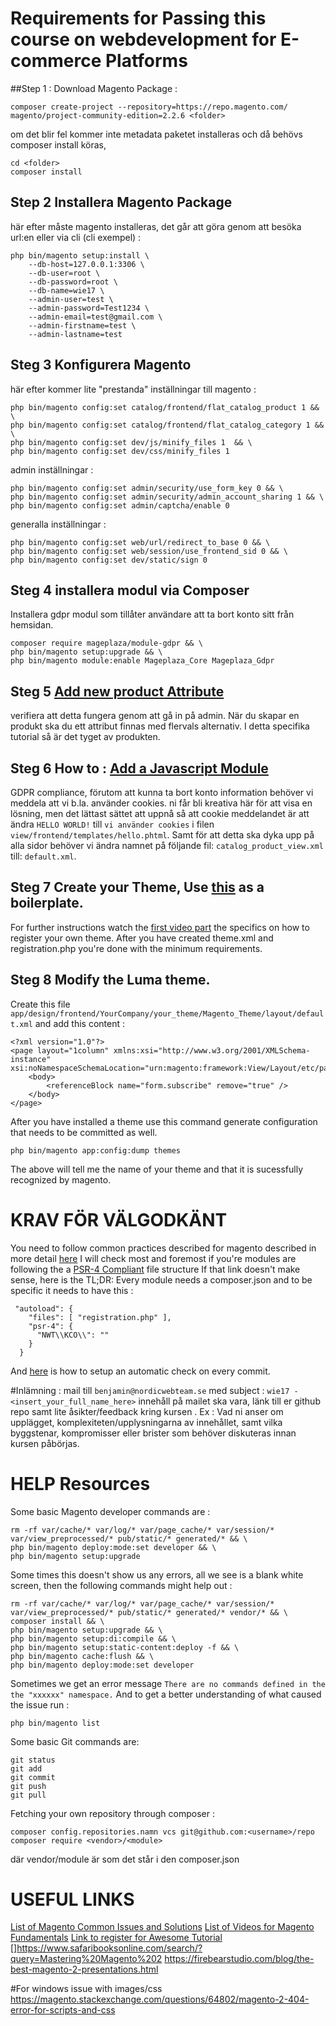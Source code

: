 # Requirements for Passing this course on webdevelopment for E-commerce Platforms
##Step 1 : Download Magento Package : 
```
composer create-project --repository=https://repo.magento.com/
magento/project-community-edition=2.2.6 <folder>
```
om det blir fel kommer inte metadata paketet installeras och då behövs composer install köras, 
```
cd <folder>
composer install 
```
## Step 2 Installera Magento Package
här efter måste magento installeras, det går att göra genom att besöka url:en eller via cli (cli exempel) : 
```
php bin/magento setup:install \
    --db-host=127.0.0.1:3306 \
    --db-user=root \
    --db-password=root \
    --db-name=wie17 \
    --admin-user=test \
    --admin-password=Test1234 \
    --admin-email=test@gmail.com \
    --admin-firstname=test \
    --admin-lastname=test 
```
## Steg 3 Konfigurera Magento
här efter kommer lite "prestanda" inställningar till magento : 
```
php bin/magento config:set catalog/frontend/flat_catalog_product 1 && \
php bin/magento config:set catalog/frontend/flat_catalog_category 1 && \
php bin/magento config:set dev/js/minify_files 1  && \
php bin/magento config:set dev/css/minify_files 1
```
admin inställningar : 
```
php bin/magento config:set admin/security/use_form_key 0 && \
php bin/magento config:set admin/security/admin_account_sharing 1 && \
php bin/magento config:set admin/captcha/enable 0
```
generalla inställningar : 
```
php bin/magento config:set web/url/redirect_to_base 0 && \
php bin/magento config:set web/session/use_frontend_sid 0 && \
php bin/magento config:set dev/static/sign 0
```
## Steg 4 installera modul via Composer
Installera gdpr modul som tillåter användare att ta bort konto sitt från hemsidan.
```
composer require mageplaza/module-gdpr && \
php bin/magento setup:upgrade && \
php bin/magento module:enable Mageplaza_Core Mageplaza_Gdpr
```
## Steg 5 [Add new product Attribute](https://devdocs.magento.com/videos/fundamentals/add-new-product-attribute/) 
verifiera att detta fungera genom att gå in på admin. När du skapar en produkt ska du ett attribut finnas med flervals alternativ. I detta specifika tutorial så är det tyget av produkten. 
## Steg 6 How to : [Add a Javascript Module](https://devdocs.magento.com/videos/fundamentals/add-a-javascript-module/)
GDPR compliance, förutom att kunna ta bort konto information behöver vi meddela att vi b.la. använder cookies. ni får bli kreativa här för att visa en lösning, men det lättast sättet att uppnå så att cookie meddelandet är att ändra `HELLO WORLD!` till `vi använder cookies` i filen `view/frontend/templates/hello.phtml`. Samt för att detta ska dyka upp på alla sidor behöver vi ändra namnet på följande fil: `catalog_product_view.xml` till: `default.xml`. 
## Steg 7 Create your Theme, Use [this](https://github.com/mcspronko/magento-2-pronko-consulting-theme) as a boilerplate.
For further instructions watch the [first video part](https://www.youtube.com/watch?v=zdjSvVUYMJo) the specifics on how to register your own theme. After you have created theme.xml and registration.php you're done with the minimum requirements.
## Steg 8 Modify the Luma theme. 
Create this file `app/design/frontend/YourCompany/your_theme/Magento_Theme/layout/default.xml`
and add this content : 
```
<?xml version="1.0"?>
<page layout="1column" xmlns:xsi="http://www.w3.org/2001/XMLSchema-instance" xsi:noNamespaceSchemaLocation="urn:magento:framework:View/Layout/etc/page_configuration.xsd">
    <body>
        <referenceBlock name="form.subscribe" remove="true" />
    </body>
</page>
```
After you have installed a theme use this command generate configuration that needs to be committed as well. 
```
php bin/magento app:config:dump themes
``` 
The above will tell me the name of your theme and that it is sucessfully recognized by magento. 

# KRAV FÖR VÄLGODKÄNT 
You need to follow common practices described for magento described in more detail [here](https://devdocs.magento.com/guides/v2.2/ext-best-practices/bk-ext-best-practices.html)
I will check most and foremost if you're modules are following the a [PSR-4 Compliant](http://www.php-fig.org/psr/psr-4/) file structure 
If that link doesn't make sense, here is the TL;DR:
Every module needs a composer.json and to be specific it needs to have this : 
```
 "autoload": {
    "files": [ "registration.php" ],
    "psr-4": {
      "NWT\\KCO\\": ""
    }
  }
```
And [here](https://magento.stackexchange.com/a/174728) is how to setup an automatic check on every commit.

#Inlämning : 
mail till `benjamin@nordicwebteam.se` med subject : `wie17 - <insert_your_full_name_here>`
innehåll på mailet ska vara, länk till er github repo 
samt lite åsikter/feedback kring kursen . 
Ex : Vad ni anser om upplägget, komplexiteten/upplysningarna av innehållet, samt vilka byggstenar, kompromisser eller brister som behöver diskuteras innan kursen påbörjas.

# HELP Resources
Some basic Magento developer commands are : 
```
rm -rf var/cache/* var/log/* var/page_cache/* var/session/* var/view_preprocessed/* pub/static/* generated/* && \
php bin/magento deploy:mode:set developer && \ 
php bin/magento setup:upgrade
```
Some times this doesn't show us any errors, all we see is a blank white screen, then the following commands might help out : 
```
rm -rf var/cache/* var/log/* var/page_cache/* var/session/* var/view_preprocessed/* pub/static/* generated/* vendor/* && \
composer install && \
php bin/magento setup:upgrade && \
php bin/magento setup:di:compile && \
php bin/magento setup:static-content:deploy -f && \
php bin/magento cache:flush && \
php bin/magento deploy:mode:set developer
```
Sometimes we get an error message `There are no commands defined in the the "xxxxxx" namespace.`
And to get a better understanding of what caused the issue run : 
```
php bin/magento list
```
Some basic Git commands are:
```
git status
git add
git commit
git push
git pull
```

Fetching your own repository through composer : 
```
composer config.repositories.namn vcs git@github.com:<username>/repo
composer require <vendor>/<module>
``` 
där vendor/module är som det står i den composer.json

# USEFUL LINKS 
[List of Magento Common Issues and Solutions](https://firebearstudio.com/blog/magento-2-developers-cookbook-useful-code-snippets-tips-notes.html)
[List of Videos for Magento Fundamentals](https://devdocs.magento.com/videos/fundamentals/)
[Link to register for Awesome Tutorial](https://www.safaribooksonline.com/register/) []https://www.safaribooksonline.com/search/?query=Mastering%20Magento%202
https://firebearstudio.com/blog/the-best-magento-2-presentations.html

#For windows issue with images/css
https://magento.stackexchange.com/questions/64802/magento-2-404-error-for-scripts-and-css
